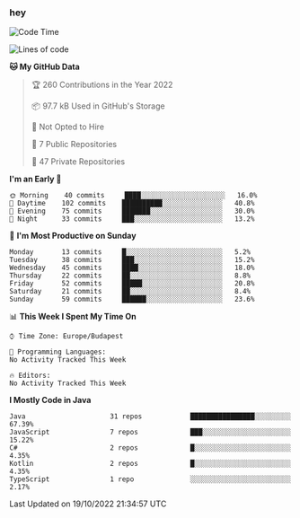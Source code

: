 ### hey

<!--START_SECTION:waka-->
![Code Time](http://img.shields.io/badge/Code%20Time-801%20hrs%2035%20mins-blue)

![Lines of code](https://img.shields.io/badge/From%20Hello%20World%20I%27ve%20Written-475%20Thousand%20lines%20of%20code-blue)

**🐱 My GitHub Data** 

> 🏆 260 Contributions in the Year 2022
 > 
> 📦 97.7 kB Used in GitHub's Storage 
 > 
> 🚫 Not Opted to Hire
 > 
> 📜 7 Public Repositories 
 > 
> 🔑 47 Private Repositories  
 > 
**I'm an Early 🐤** 

```text
🌞 Morning    40 commits     ████░░░░░░░░░░░░░░░░░░░░░   16.0% 
🌆 Daytime    102 commits    ██████████░░░░░░░░░░░░░░░   40.8% 
🌃 Evening    75 commits     ███████░░░░░░░░░░░░░░░░░░   30.0% 
🌙 Night      33 commits     ███░░░░░░░░░░░░░░░░░░░░░░   13.2%

```
📅 **I'm Most Productive on Sunday** 

```text
Monday       13 commits     █░░░░░░░░░░░░░░░░░░░░░░░░   5.2% 
Tuesday      38 commits     ███░░░░░░░░░░░░░░░░░░░░░░   15.2% 
Wednesday    45 commits     ████░░░░░░░░░░░░░░░░░░░░░   18.0% 
Thursday     22 commits     ██░░░░░░░░░░░░░░░░░░░░░░░   8.8% 
Friday       52 commits     █████░░░░░░░░░░░░░░░░░░░░   20.8% 
Saturday     21 commits     ██░░░░░░░░░░░░░░░░░░░░░░░   8.4% 
Sunday       59 commits     ██████░░░░░░░░░░░░░░░░░░░   23.6%

```


📊 **This Week I Spent My Time On** 

```text
⌚︎ Time Zone: Europe/Budapest

💬 Programming Languages: 
No Activity Tracked This Week

🔥 Editors: 
No Activity Tracked This Week

```

**I Mostly Code in Java** 

```text
Java                     31 repos            ████████████████░░░░░░░░░   67.39% 
JavaScript               7 repos             ███░░░░░░░░░░░░░░░░░░░░░░   15.22% 
C#                       2 repos             █░░░░░░░░░░░░░░░░░░░░░░░░   4.35% 
Kotlin                   2 repos             █░░░░░░░░░░░░░░░░░░░░░░░░   4.35% 
TypeScript               1 repo              ░░░░░░░░░░░░░░░░░░░░░░░░░   2.17%

```



 Last Updated on 19/10/2022 21:34:57 UTC
<!--END_SECTION:waka-->
